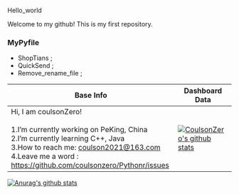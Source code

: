 
Hello_world

Welcome to my github! This is my first repository.


### MyPyfile
* ShopTians ;
* QuickSend ;
* Remove_rename_file ;

|Base Info|Dashboard Data|
|----------------------------------------------------------------------|----------------------------------------------------------------------|
| Hi, I am coulsonZero!  <br/><br/>                                                                                                                                               1.I’m currently working on PeKing, China<br/>                                                                                                                                   2.I’m currently learning C++, Java<br/>                                                                                                                                              3.How to reach me: coulson2021@163.com<br/>                                                                                                                                        4.Leave me a word : https://github.com/coulsonzero/Pythonr/issues |                                                                                                               [![CoulsonZero's github stats](https://github-readme-stats.vercel.app/api?username=coulsonzero&show_icons=true&theme=dracula)](https://github.com/anuraghazra/github-readme-stats)|

[![Anurag's github stats](https://github-readme-stats.vercel.app/api?username=coulsonzero)](https://github.com/anuraghazra/github-readme-stats)
